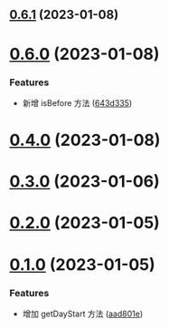 

## [0.6.1](https://github.com/cumt-robin/vue-pro-components/compare/0.6.0...0.6.1) (2023-01-08)

# [0.6.0](https://github.com/cumt-robin/vue-pro-components/compare/0.4.0...0.6.0) (2023-01-08)


### Features

* 新增 isBefore 方法 ([643d335](https://github.com/cumt-robin/vue-pro-components/commit/643d3351da2e55a5b924e43d49b418608b104d8b))

# [0.4.0](https://github.com/cumt-robin/vue-pro-components/compare/@vue-pro-components/headless@0.3.1...0.4.0) (2023-01-08)

# [0.3.0](https://github.com/cumt-robin/vue-pro-components/compare/@vue-pro-components/headless@0.3.0...0.3.0) (2023-01-06)

# [0.2.0](https://github.com/cumt-robin/vue-pro-components/compare/@vue-pro-components/headless@0.2.4...0.2.0) (2023-01-05)

# [0.1.0](https://github.com/cumt-robin/vue-pro-components/compare/@vue-pro-components/headless@0.2.2...0.1.0) (2023-01-05)


### Features

* 增加 getDayStart 方法 ([aad801e](https://github.com/cumt-robin/vue-pro-components/commit/aad801e0ded22c78543cefb0529023c4419e3c3c))